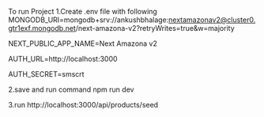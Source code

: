 To run Project
1.Create .env file with following 
MONGODB_URI=mongodb+srv://ankushbhalage:nextamazonav2@cluster0.gtr1exf.mongodb.net/next-amazona-v2?retryWrites=true&w=majority

NEXT_PUBLIC_APP_NAME=Next Amazona v2

AUTH_URL=http://localhost:3000

AUTH_SECRET=smscrt  

2.save and run command npm run dev

3.run http://localhost:3000/api/products/seed